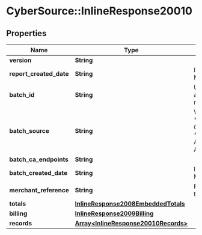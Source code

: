 # CyberSource::InlineResponse20010

## Properties
Name | Type | Description | Notes
------------ | ------------- | ------------- | -------------
**version** | **String** |  | [optional] 
**report_created_date** | **String** | ISO-8601 format: yyyy-MM-ddTHH:mm:ssZ | [optional] 
**batch_id** | **String** | Unique identification number assigned to the submitted request. | [optional] 
**batch_source** | **String** | Valid Values:   * SCHEDULER   * TOKEN_API   * CREDIT_CARD_FILE_UPLOAD   * AMEX_REGSITRY   * AMEX_REGISTRY_API   * AMEX_MAINTENANCE  | [optional] 
**batch_ca_endpoints** | **String** |  | [optional] 
**batch_created_date** | **String** | ISO-8601 format: yyyy-MM-ddTHH:mm:ssZ | [optional] 
**merchant_reference** | **String** | Reference used by merchant to identify batch. | [optional] 
**totals** | [**InlineResponse2008EmbeddedTotals**](InlineResponse2008EmbeddedTotals.md) |  | [optional] 
**billing** | [**InlineResponse2009Billing**](InlineResponse2009Billing.md) |  | [optional] 
**records** | [**Array&lt;InlineResponse20010Records&gt;**](InlineResponse20010Records.md) |  | [optional] 


